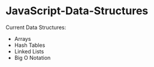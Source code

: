 # JavaScript-Data-Structures

  Current Data Structures:
- Arrays
- Hash Tables
- Linked Lists
- Big O Notation
